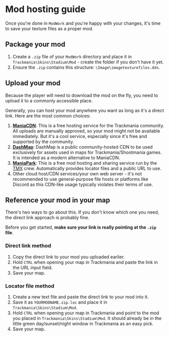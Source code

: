 # Mod hosting guide

Once you're done in `ModWork` and you're happy with your changes, it's time to save your texture files as a proper mod.

## Package your mod

1. Create a `.zip` file of your `ModWork` directory and place it in `Trackmania\Skins\Stadium\Mod` - create the folder if you don't have it yet.
2. Ensure the `.zip` contains this structure: `\Image\imagetexturefiles.dds`.

## Upload your mod

Because the player will need to download the mod on the fly, you need to upload it to a commonly accessible place.

Generally, you can host your mod anywhere you want as long as it's a direct link. Here are the most common choices:

1. [**ManiaCDN**](http://upload.maniacdn.net): This is a free hosting service for the Trackmania community. All uploads are manually approved, so your mod might not be available immediately. But it's a cool service, especially since it's free and supported by the community.
2. [**DashMap**](https://dashmap.live): DashMap is a public community-hosted CDN to be used exclusively for assets used in maps for Trackmania/Shootmania games. It is intended as a modern alternative to ManiaCDN.
3. [**ManiaPark**](https://maniapark.com): This is a free mod hosting and sharing service run by the [TMX](https://trackmania.exchange) crew. Automatically provides locator files and a public URL to use.
4. Other cloud host/CDN services/your own web server - it's not recommended to use general-purpose file hosts or platforms like Discord as this CDN-like usage typically violates their terms of use.

## Reference your mod in your map

There's two ways to go about this. If you don't know which one you need, the direct link approach is probably fine.

Before you get started, **make sure your link is really pointing at the `.zip` file**.

### Direct link method

1. Copy the direct link to your mod you uploaded earlier.
2. Hold `CTRL` when opening your map in Trackmania and paste the link in the URL input field.
3. Save your map.

### Locator file method

1. Create a new text file and paste the direct link to your mod into it.
2. Save it as `YOURMODNAME.zip.loc` and place it in `Trackmania\Skins\Stadium\Mod`.
3. Hold `CTRL` when opening your map in Trackmania and point to the mod you placed in `Trackmania\Skins\Stadium\Mod`. It should already be in the little green day/sunset/night window in Trackmania as an easy pick.
4. Save your map.
